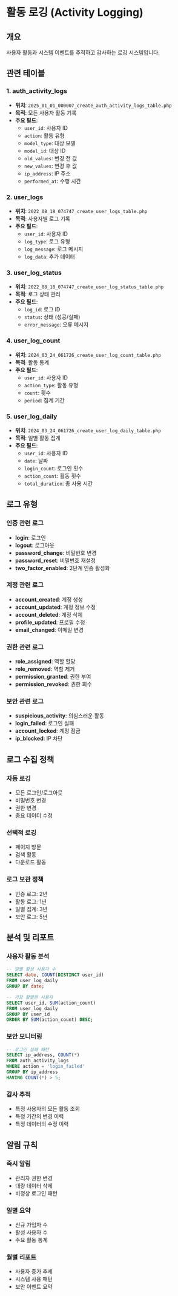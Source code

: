 # 활동 로깅 (Activity Logging)

## 개요
사용자 활동과 시스템 이벤트를 추적하고 감사하는 로깅 시스템입니다.

## 관련 테이블

### 1. auth_activity_logs
- **위치**: `2025_01_01_000007_create_auth_activity_logs_table.php`
- **목적**: 모든 사용자 활동 기록
- **주요 필드**:
  - `user_id`: 사용자 ID
  - `action`: 활동 유형
  - `model_type`: 대상 모델
  - `model_id`: 대상 ID
  - `old_values`: 변경 전 값
  - `new_values`: 변경 후 값
  - `ip_address`: IP 주소
  - `performed_at`: 수행 시간

### 2. user_logs
- **위치**: `2022_08_18_074747_create_user_logs_table.php`
- **목적**: 사용자별 로그 기록
- **주요 필드**:
  - `user_id`: 사용자 ID
  - `log_type`: 로그 유형
  - `log_message`: 로그 메시지
  - `log_data`: 추가 데이터

### 3. user_log_status
- **위치**: `2022_08_18_074747_create_user_log_status_table.php`
- **목적**: 로그 상태 관리
- **주요 필드**:
  - `log_id`: 로그 ID
  - `status`: 상태 (성공/실패)
  - `error_message`: 오류 메시지

### 4. user_log_count
- **위치**: `2024_03_24_061726_create_user_log_count_table.php`
- **목적**: 활동 통계
- **주요 필드**:
  - `user_id`: 사용자 ID
  - `action_type`: 활동 유형
  - `count`: 횟수
  - `period`: 집계 기간

### 5. user_log_daily
- **위치**: `2024_03_24_061726_create_user_log_daily_table.php`
- **목적**: 일별 활동 집계
- **주요 필드**:
  - `user_id`: 사용자 ID
  - `date`: 날짜
  - `login_count`: 로그인 횟수
  - `action_count`: 활동 횟수
  - `total_duration`: 총 사용 시간

## 로그 유형

### 인증 관련 로그
- **login**: 로그인
- **logout**: 로그아웃
- **password_change**: 비밀번호 변경
- **password_reset**: 비밀번호 재설정
- **two_factor_enabled**: 2단계 인증 활성화

### 계정 관련 로그
- **account_created**: 계정 생성
- **account_updated**: 계정 정보 수정
- **account_deleted**: 계정 삭제
- **profile_updated**: 프로필 수정
- **email_changed**: 이메일 변경

### 권한 관련 로그
- **role_assigned**: 역할 할당
- **role_removed**: 역할 제거
- **permission_granted**: 권한 부여
- **permission_revoked**: 권한 회수

### 보안 관련 로그
- **suspicious_activity**: 의심스러운 활동
- **login_failed**: 로그인 실패
- **account_locked**: 계정 잠금
- **ip_blocked**: IP 차단

## 로그 수집 정책

### 자동 로깅
- 모든 로그인/로그아웃
- 비밀번호 변경
- 권한 변경
- 중요 데이터 수정

### 선택적 로깅
- 페이지 방문
- 검색 활동
- 다운로드 활동

### 로그 보관 정책
- 인증 로그: 2년
- 활동 로그: 1년
- 일별 집계: 3년
- 보안 로그: 5년

## 분석 및 리포트

### 사용자 활동 분석
```sql
-- 일별 활성 사용자 수
SELECT date, COUNT(DISTINCT user_id)
FROM user_log_daily
GROUP BY date;

-- 가장 활발한 사용자
SELECT user_id, SUM(action_count)
FROM user_log_daily
GROUP BY user_id
ORDER BY SUM(action_count) DESC;
```

### 보안 모니터링
```sql
-- 로그인 실패 패턴
SELECT ip_address, COUNT(*)
FROM auth_activity_logs
WHERE action = 'login_failed'
GROUP BY ip_address
HAVING COUNT(*) > 5;
```

### 감사 추적
- 특정 사용자의 모든 활동 조회
- 특정 기간의 변경 이력
- 특정 데이터의 수정 이력

## 알림 규칙

### 즉시 알림
- 관리자 권한 변경
- 대량 데이터 삭제
- 비정상 로그인 패턴

### 일별 요약
- 신규 가입자 수
- 활성 사용자 수
- 주요 활동 통계

### 월별 리포트
- 사용자 증가 추세
- 시스템 사용 패턴
- 보안 이벤트 요약